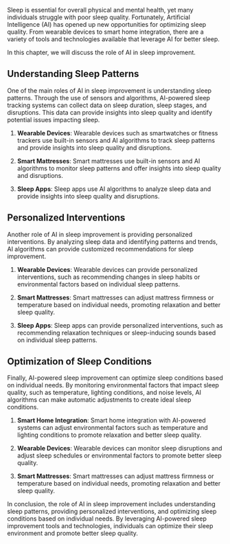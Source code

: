 
Sleep is essential for overall physical and mental health, yet many individuals struggle with poor sleep quality. Fortunately, Artificial Intelligence (AI) has opened up new opportunities for optimizing sleep quality. From wearable devices to smart home integration, there are a variety of tools and technologies available that leverage AI for better sleep.

In this chapter, we will discuss the role of AI in sleep improvement.

Understanding Sleep Patterns
----------------------------

One of the main roles of AI in sleep improvement is understanding sleep patterns. Through the use of sensors and algorithms, AI-powered sleep tracking systems can collect data on sleep duration, sleep stages, and disruptions. This data can provide insights into sleep quality and identify potential issues impacting sleep.

1. **Wearable Devices**: Wearable devices such as smartwatches or fitness trackers use built-in sensors and AI algorithms to track sleep patterns and provide insights into sleep quality and disruptions.

2. **Smart Mattresses**: Smart mattresses use built-in sensors and AI algorithms to monitor sleep patterns and offer insights into sleep quality and disruptions.

3. **Sleep Apps**: Sleep apps use AI algorithms to analyze sleep data and provide insights into sleep quality and disruptions.

Personalized Interventions
--------------------------

Another role of AI in sleep improvement is providing personalized interventions. By analyzing sleep data and identifying patterns and trends, AI algorithms can provide customized recommendations for sleep improvement.

1. **Wearable Devices**: Wearable devices can provide personalized interventions, such as recommending changes in sleep habits or environmental factors based on individual sleep patterns.

2. **Smart Mattresses**: Smart mattresses can adjust mattress firmness or temperature based on individual needs, promoting relaxation and better sleep quality.

3. **Sleep Apps**: Sleep apps can provide personalized interventions, such as recommending relaxation techniques or sleep-inducing sounds based on individual sleep patterns.

Optimization of Sleep Conditions
--------------------------------

Finally, AI-powered sleep improvement can optimize sleep conditions based on individual needs. By monitoring environmental factors that impact sleep quality, such as temperature, lighting conditions, and noise levels, AI algorithms can make automatic adjustments to create ideal sleep conditions.

1. **Smart Home Integration**: Smart home integration with AI-powered systems can adjust environmental factors such as temperature and lighting conditions to promote relaxation and better sleep quality.

2. **Wearable Devices**: Wearable devices can monitor sleep disruptions and adjust sleep schedules or environmental factors to promote better sleep quality.

3. **Smart Mattresses**: Smart mattresses can adjust mattress firmness or temperature based on individual needs, promoting relaxation and better sleep quality.

In conclusion, the role of AI in sleep improvement includes understanding sleep patterns, providing personalized interventions, and optimizing sleep conditions based on individual needs. By leveraging AI-powered sleep improvement tools and technologies, individuals can optimize their sleep environment and promote better sleep quality.
